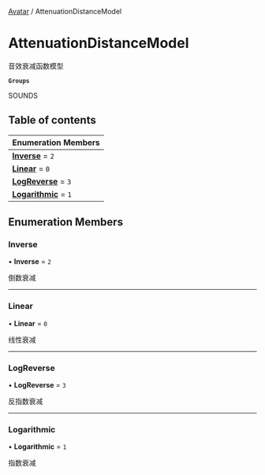 [Avatar](../groups/Avatar.Avatar.md) / AttenuationDistanceModel

# AttenuationDistanceModel <Badge type="tip" text="Enumeration" /> <Score text="AttenuationDistanceModel" />

音效衰减函数模型

**`Groups`**

SOUNDS

## Table of contents

| Enumeration Members |
| :-----|
| **[Inverse](Gameplay.AttenuationDistanceModel.md#inverse)** = ``2`` <br> |
| **[Linear](Gameplay.AttenuationDistanceModel.md#linear)** = ``0`` <br> |
| **[LogReverse](Gameplay.AttenuationDistanceModel.md#logreverse)** = ``3`` <br> |
| **[Logarithmic](Gameplay.AttenuationDistanceModel.md#logarithmic)** = ``1`` <br> |

## Enumeration Members

### Inverse <Score text="Inverse" /> 

• **Inverse** = ``2``

倒数衰减

___

### Linear <Score text="Linear" /> 

• **Linear** = ``0``

线性衰减

___

### LogReverse <Score text="LogReverse" /> 

• **LogReverse** = ``3``

反指数衰减

___

### Logarithmic <Score text="Logarithmic" /> 

• **Logarithmic** = ``1``

指数衰减
